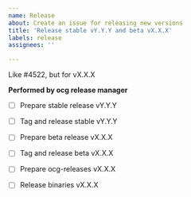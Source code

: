 ```yaml
---
name: Release
about: Create an issue for releasing new versions
title: 'Release stable vY.Y.Y and beta vX.X.X'
labels: release
assignees: ''

---
```


Like #4522, but for vX.X.X

**Performed by ocg release manager**

- [ ] Prepare stable release vY.Y.Y
- [ ] Tag and release stable  vY.Y.Y
- [ ] Prepare beta  release vX.X.X
- [ ] Tag and release beta  vX.X.X
- [ ] Prepare ocg-releases vX.X.X
- [ ] Release binaries vX.X.X

